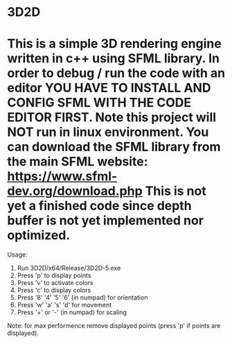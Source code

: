 # 3D2D
This is a simple 3D rendering engine written in c++ using SFML library.
In order to debug / run the code with an editor YOU HAVE TO INSTALL AND CONFIG SFML WITH THE CODE EDITOR FIRST.
Note this project will NOT run in linux environment.
You can download the SFML library from the main SFML website: https://www.sfml-dev.org/download.php
This is not yet a finished code since depth buffer is not yet implemented nor optimized.
=================================================================================================================================
Usage:
1. Run     3D2D/x64/Release/3D2D-5.exe
2. Press 'p' to display points
3. Press 'v' to activate colors
4. Press 'c' to display colors
5. Press '8' '4' '5' '6' (in numpad) for orientation
6. Press 'w' 'a' 's' 'd'  for movement
7. Press '+' or '-' (in numpad) for scaling

Note: for max performence remove displayed points (press 'p' if points are displayed).
